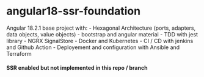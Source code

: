 # angular18-ssr-foundation
Angular 18.2.1 base project with: 
    - Hexagonal Architecture (ports, adapters, data objects, value objects)
    - bootstrap and angular material
    - TDD with jest library
    - NGRX SignalStore
    - Docker and Kubernetes
    - CI / CD with jenkins and Github Action
    - Deployement and configuration with Ansible and Terraform

#### SSR enabled but not implemented in this repo / branch